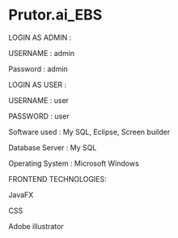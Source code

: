 # Prutor.ai_EBS

LOGIN AS ADMIN :


USERNAME : admin


Password : admin


LOGIN AS USER :


USERNAME : user


PASSWORD : user




  Software used : My SQL, Eclipse, Screen builder
  
  
  Database Server : My SQL
  
  
  Operating System : Microsoft Windows


FRONTEND TECHNOLOGIES:


  JavaFX
  
  
  CSS
  
  
  Adobe illustrator
  

